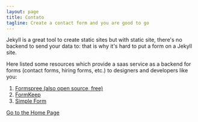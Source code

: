 ```yaml
---
layout: page
title: Contato
tagline: Create a contact form and you are good to go
---
```


Jekyll is a great tool to create static sites but with static site, there's no backend to send your data to: that is why it's hard to put a form on a Jekyll site.

Here listed some resources which provide  a saas service as a backend for forms (contact forms, hiring forms, etc.) to designers and developers like you:
1. [Formspree (also open source, free)](https://formspree.io/)
2. [FormKeep](https://formkeep.com/guides/contact-form-jekyll)
3. [Simple Form](https://getsimpleform.com/)

[Go to the Home Page](./)
